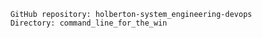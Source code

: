 
        GitHub repository: holberton-system_engineering-devops
        Directory: command_line_for_the_win